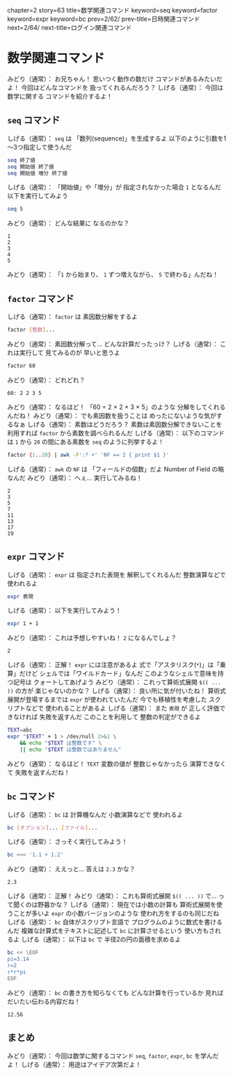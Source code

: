 chapter=2
story=63
title=数学関連コマンド
keyword=seq
keyword=factor
keyword=expr
keyword=bc
prev=2/62/
prev-title=日時関連コマンド
next=2/64/
next-title=ログイン関連コマンド

# 数学関連コマンド

みどり（通常）：
  お兄ちゃん！
  思いつく動作の数だけ
  コマンドがあるみたいだよ！
  今回はどんなコマンドを
  扱ってくれるんだろう？
しげる（通常）：
  今回は数学に関する
  コマンドを紹介するよ！

## `seq` コマンド

しげる（通常）：
  `seq` は
  「数列(sequence)」を生成するよ
  以下のように引数を1～3つ指定して使うんだ

```bash
seq 終了値
seq 開始値 終了値
seq 開始値 増分 終了値
```

しげる（通常）：
  「開始値」や「増分」が
  指定されなかった場合
  `1` となるんだ
  以下を実行してみよう

```bash
seq 5
```

みどり（通常）：
  どんな結果に
  なるのかな？

```console
1
2
3
4
5
```

みどり（通常）：
  「`1` から始まり、
  `1` ずつ増えながら、
  `5` で終わる」んだね！

## `factor` コマンド

しげる（通常）：
  `factor` は
  素因数分解をするよ

```bash
factor [整数]...
```

みどり（通常）：
  素因数分解って…
  どんな計算だったっけ？
しげる（通常）：
  これは実行して
  見てみるのが
  早いと思うよ

```bash
factor 60
```

みどり（通常）：
  どれどれ？

```console
60: 2 2 3 5
```

みどり（通常）：
  なるほど！
  「60 = 2 × 2 × 3 × 5」のような
  分解をしてくれるんだね！
みどり（通常）：
  でも素因数を扱うことは
  めったにないような気がするなぁ
しげる（通常）：
  素数はどうだろう？
  素数は素因数分解できないことを利用すれば
  `factor` から素数を調べられるんだ
しげる（通常）：
  以下のコマンドは
  `1` から `20` の間にある素数を
  `seq` のように列挙するよ！

```bash
factor {1..20} | awk -F':? +' 'NF == 2 { print $1 }'
```

しげる（通常）：
  `awk` の `NF` は
  「フィールドの個数」だよ
  Number of Field の略なんだ
みどり（通常）：
  へぇ…
  実行してみるね！

```console
2
3
5
7
11
13
17
19
```

## `expr` コマンド

しげる（通常）：
  `expr` は
  指定された表現を
  解釈してくれるんだ
  整数演算などで使われるよ

```bash
expr 表現
```

しげる（通常）：
  以下を実行してみよう！


```bash
expr 1 + 1
```

みどり（通常）：
  これは予想しやすいね！
  `2` になるんでしょ？

```console
2
```

しげる（通常）：
  正解！
  `expr` には注意があるよ
  式で「アスタリスク(`*`)」は「乗算」だけど
  シェルでは「ワイルドカード」なんだ
  このようなシェルで意味を持つ記号は
  クォートしてあげよう
みどり（通常）：
  これって算術式展開 `$(( ... ))` の方が
  楽じゃないのかな？
しげる（通常）：
  良い所に気が付いたね！
  算術式展開が登場するまでは
  `expr` が使われていたんだ
  今でも移植性を考慮した
  スクリプトなどで
  使われることがあるよ
しげる（通常）：
  また `表現` が
  正しく評価できなければ
  失敗を返すんだ
  このことを利用して
  整数の判定ができるよ

```bash
TEXT=abc
expr "$TEXT" + 1 > /dev/null 2>&1 \
    && echo "$TEXT は整数です" \
    || echo "$TEXT は整数ではありません"
```

みどり（通常）：
  なるほど！
  `TEXT` 変数の値が
  整数じゃなかったら
  演算できなくて
  失敗を返すんだね！

## `bc` コマンド

しげる（通常）：
  `bc` は
  計算機なんだ
  小数演算などで
  使われるよ

```bash
bc [オプション]... [ファイル]...
```

しげる（通常）：
  さっそく実行してみよう！

```bash
bc <<< '1.1 + 1.2'
```

みどり（通常）：
  ええっと…
  答えは `2.3` かな？

```console
2.3
```

しげる（通常）：
  正解！
みどり（通常）：
  これも算術式展開 `$(( ... ))` で…
  って聞くのは野暮かな？
しげる（通常）：
  現在では小数の計算も
  算術式展開を使うことが多いよ
  `expr` の小数バージョンのような
  使われ方をするのも同じだね
しげる（通常）：
  `bc` 自体がスクリプト言語で
  プログラムのように数式を書けるんだ
  複雑な計算式をテキストに記述して
  `bc` に計算させるという
  使い方もされるよ
しげる（通常）：
  以下は `bc` で
  半径2の円の面積を求めるよ

```bash
bc << \EOF
pi=3.14
r=2
r*r*pi
EOF
```

みどり（通常）：
  `bc` の書き方を知らなくても
  どんな計算を行っているか
  見ればだいたい伝わる内容だね！

```console
12.56
```

## まとめ

みどり（通常）：
  今回は数学に関するコマンド
  `seq`, `factor`, `expr`, `bc`
  を学んだよ！
しげる（通常）：
  用途はアイデア次第だよ！

